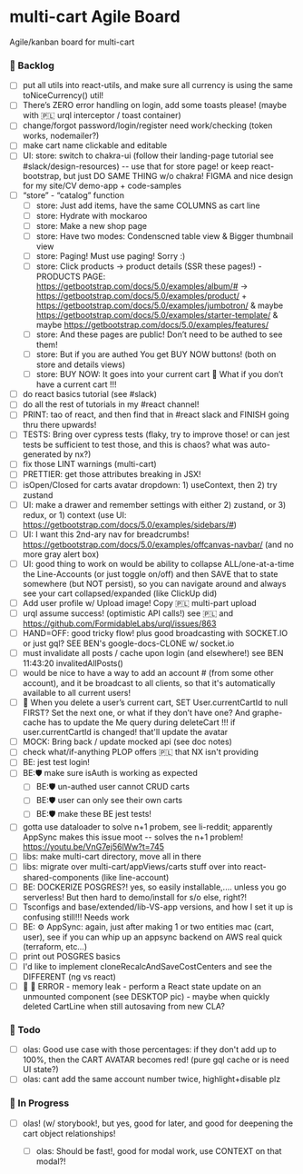 # multi-cart Agile Board

Agile/kanban board for multi-cart

### 📘 Backlog

- [ ] put all utils into react-utils, and make sure all currency is using the same toNiceCurrency() util!
- [ ] There’s ZERO error handling on login, add some toasts please! (maybe with 🇵🇱 urql interceptor / toast container)  
- [ ] change/forgot password/login/register need work/checking (token works, nodemailer?)  
- [ ] make cart name clickable and editable 
- [ ] UI: store: switch to chakra-ui (follow their landing-page tutorial see #slack/design-resources) -- use that for store page! or keep react-bootstrap, but just DO SAME THING w/o chakra! FIGMA and nice design for my site/CV demo-app + code-samples  
- [ ] “store” - “catalog” function  
  - [ ] store: Just add items, have the same COLUMNS as cart line  
  - [ ] store: Hydrate with mockaroo  
  - [ ] store: Make a new shop page  
  - [ ] store: Have two modes: Condenscned table view & Bigger thumbnail view  
  - [ ] store: Paging! Must use paging! Sorry :)  
  - [ ] store: Click products -> product details (SSR these pages!) - PRODUCTS PAGE: https://getbootstrap.com/docs/5.0/examples/album/# -> https://getbootstrap.com/docs/5.0/examples/product/ + https://getbootstrap.com/docs/5.0/examples/jumbotron/ & maybe https://getbootstrap.com/docs/5.0/examples/starter-template/ & maybe https://getbootstrap.com/docs/5.0/examples/features/
  - [ ] store: And these pages are public! Don’t need to be authed to see them!  
  - [ ] store: But if you are authed You get BUY NOW buttons! (both on store and details views)  
  - [ ] store: BUY NOW: It goes into your current cart 🔴 What if you don’t have a current cart !!!  
- [ ] do react basics tutorial (see #slack)  
- [ ] do all the rest of tutorials in my #react channel!  
- [ ] PRINT: tao of react, and then find that in #react slack and FINISH going thru there upwards!  
- [ ] TESTS: Bring over cypress tests (flaky, try to improve those! or can jest tests be sufficient to test those, and this is chaos? what was auto-generated by nx?)  
- [ ] fix those LINT warnings (multi-cart)  
- [ ] PRETTIER: get those attributes breaking in JSX!  
- [ ] isOpen/Closed for carts avatar dropdown: 1) useContext, then 2) try zustand  
- [ ] UI: make a drawer and remember settings with either 2) zustand, or 3) redux, or 1) context (use UI: https://getbootstrap.com/docs/5.0/examples/sidebars/#)  
- [ ] UI: I want this 2nd-ary nav for breadcrumbs! https://getbootstrap.com/docs/5.0/examples/offcanvas-navbar/ (and no more gray alert box)
- [ ] UI: good thing to work on would be ability to collapse ALL/one-at-a-time the Line-Accounts (or just toggle on/off) and then SAVE that to state somewhere (but NOT persist), so you can navigate around and always see your cart collapsed/expanded (like ClickUp did)
- [ ] Add user profile w/ Upload image! Copy 🇵🇱 multi-part upload  
- [ ] urql assume success! (optimistic API calls!) see 🇵🇱  and https://github.com/FormidableLabs/urql/issues/863
- [ ] HAND=OFF: good tricky flow! plus good broadcasting with SOCKET.IO or just gql? SEE BEN's google-docs-CLONE w/ socket.io  
- [ ] must invalidate all posts / cache upon login (and elsewhere!)  see BEN 11:43:20 invalitedAllPosts()  
- [ ] would be nice to have a way to add an account # (from some other account), and it be broadcast to all clients, so that it's automatically available to all current users!
- [ ] 🐞 When you delete a user’s current cart, SET User.currentCartId to null FIRST? Set the next one, or what if they don’t have one?  And graphe-cache has to update the Me query during deleteCart !!! if user.currentCartId is changed! that'll update the avatar
- [ ] MOCK: Bring back / update mocked api (see doc notes)  
- [ ] check what/if-anything PLOP offers 🇵🇱 that NX isn't providing  
- [ ] BE: jest test login!  
- [ ] BE:🛡 make sure isAuth is working as expected  
  - [ ] BE:🛡 un-authed user cannot CRUD carts  
  - [ ] BE:🛡 user can only see their own carts  
  - [ ] BE:🛡 make these BE jest tests!  
- [ ] gotta use dataloader to solve n+1 probem, see li-reddit; apparently AppSync makes this issue moot -- solves the n+1 problem! https://youtu.be/VnG7ej56lWw?t=745 
- [ ] libs: make multi-cart directory, move all in there
- [ ] libs: migrate over multi-cart/appViews/carts stuff over into react-shared-components (like line-account)
- [ ] BE: DOCKERIZE POSGRES?! yes, so easily installable,.... unless you go serverless! But then hard to demo/install for s/o else, right?!  
- [ ] Tsconfigs and base/extended/lib-VS-app versions, and how I set it up is confusing still!!! Needs work  
- [ ] BE: ⚙️ AppSync: again, just after making 1 or two entities mac (cart, user), see if you can whip up an appsync backend on AWS real quick (terraform, etc…)  
- [ ] print out POSGRES basics  
- [ ] I'd like to implement cloneRecalcAndSaveCostCenters and see the DIFFERENT (ng vs react)
- [ ] 🐞 🔴 ERROR - memory leak - perform a React state update on an unmounted component (see DESKTOP pic) - maybe when quickly deleted CartLine when still autosaving from new CLA?

### 💪 Todo

  - [ ] olas: Good use case with those percentages: if they don't add up to 100%, then the CART AVATAR becomes red! (pure gql cache or is need UI state?)  
  - [ ] olas: cant add the same account number twice, highlight+disable plz

### 🧠 In Progress

- [ ] olas! (w/ storybook!, but yes, good for later, and good for deepening the cart object relationships!  
  - [ ] olas: Should be fast!, good for modal work, use CONTEXT on that modal?!  

